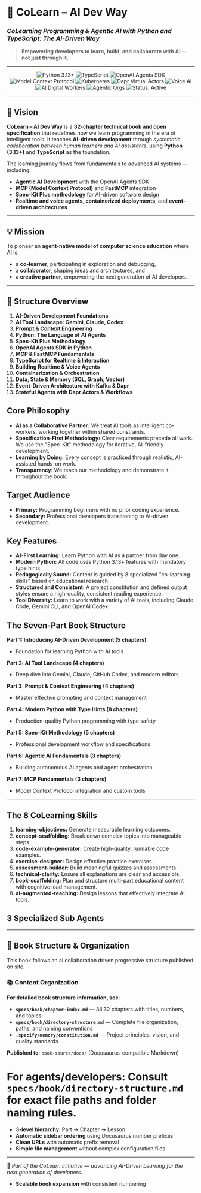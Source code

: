 # 🧠 CoLearn – AI Dev Way

### *CoLearning Programming & Agentic AI with Python and TypeScript: The AI-Driven Way*

> **Empowering developers to learn, build, and collaborate with AI — not just through it.**

---

<p align="center">
  <img src="https://img.shields.io/badge/Python-3.13%2B-blue?logo=python" alt="Python 3.13+">
  <img src="https://img.shields.io/badge/TypeScript-Latest-blue?logo=typescript" alt="TypeScript">
  <img src="https://img.shields.io/badge/OpenAI-Agents%20SDK-black?logo=openai" alt="OpenAI Agents SDK">
  <img src="https://img.shields.io/badge/MCP-FastMCP-orange" alt="Model Context Protocol">
  <img src="https://img.shields.io/badge/Kubernetes-Cloud%20Native-326ce5?logo=kubernetes" alt="Kubernetes">
  <img src="https://img.shields.io/badge/Dapr-Virtual%20Actors-512bd4?logo=dapr" alt="Dapr Virtual Actors">
  <img src="https://img.shields.io/badge/VoiceAI-Realtime%20Agents-ff69b4?logo=googleassistant" alt="Voice AI">
  <img src="https://img.shields.io/badge/AI%20Digital%20Workers-Agentic%20Automation-8a2be2?logo=robotframework" alt="AI Digital Workers">
  <img src="https://img.shields.io/badge/Agentic%20Orgs-MultiAgent%20Systems-228b22?logo=apachesuperset" alt="Agentic Orgs">
  <img src="https://img.shields.io/badge/Status-Active-success" alt="Status: Active">
</p>

---

## 🎯 Vision

**CoLearn – AI Dev Way** is a **32-chapter technical book and open specification** that redefines how we learn programming in the era of intelligent tools.
It teaches **AI-driven development** through *systematic collaboration between human learners and AI assistants*, using **Python (3.13+)** and **TypeScript** as the foundation.

The learning journey flows from fundamentals to advanced AI systems — including:

* **Agentic AI Development** with the OpenAI Agents SDK
* **MCP (Model Context Protocol)** and **FastMCP** integration
* **Spec-Kit Plus methodology** for AI-driven software design
* **Realtime and voice agents**, **containerized deployments**, and **event-driven architectures**

---

## 💡 Mission

To pioneer an **agent-native model of computer science education** where AI is:

* a **co-learner**, participating in exploration and debugging,
* a **collaborator**, shaping ideas and architectures, and
* a **creative partner**, empowering the next generation of AI developers.

---

## 📘 Structure Overview

1. **AI-Driven Development Foundations**
2. **AI Tool Landscape: Gemini, Claude, Codex**
3. **Prompt & Context Engineering**
4. **Python: The Language of AI Agents**
5. **Spec-Kit Plus Methodology**
6. **OpenAI Agents SDK in Python**
7. **MCP & FastMCP Fundamentals**
8. **TypeScript for Realtime & Interaction**
9. **Building Realtime & Voice Agents**
10. **Containerization & Orchestration**
11. **Data, State & Memory (SQL, Graph, Vector)**
12. **Event-Driven Architecture with Kafka & Dapr**
13. **Stateful Agents with Dapr Actors & Workflows**

## Core Philosophy

*   **AI as a Collaborative Partner:** We treat AI tools as intelligent co-workers, working together within shared constraints.
*   **Specification-First Methodology:** Clear requirements precede all work. We use the "Spec-Kit" methodology for iterative, AI-friendly development.
*   **Learning by Doing:** Every concept is practiced through realistic, AI-assisted hands-on work.
*   **Transparency:** We teach our methodology and demonstrate it throughout the book.

## Target Audience

*   **Primary:** Programming beginners with no prior coding experience.
*   **Secondary:** Professional developers transitioning to AI-driven development.

## Key Features

*   **AI-First Learning:** Learn Python with AI as a partner from day one.
*   **Modern Python:** All code uses Python 3.13+ features with mandatory type hints.
*   **Pedagogically Sound:** Content is guided by 8 specialized "co-learning skills" based on educational research.
*   **Structured and Consistent:** A project constitution and defined output styles ensure a high-quality, consistent reading experience.
*   **Tool Diversity:** Learn to work with a variety of AI tools, including Claude Code, Gemini CLI, and OpenAI Codex.

## The Seven-Part Book Structure

**Part 1: Introducing AI-Driven Development (5 chapters)**
- Foundation for learning Python with AI tools

**Part 2: AI Tool Landscape (4 chapters)**
- Deep dive into Gemini, Claude, GitHub Codex, and modern editors

**Part 3: Prompt & Context Engineering (4 chapters)**
- Master effective prompting and context management

**Part 4: Modern Python with Type Hints (8 chapters)**
- Production-quality Python programming with type safety

**Part 5: Spec-Kit Methodology (5 chapters)**
- Professional development workflow and specifications

**Part 6: Agentic AI Fundamentals (3 chapters)**
- Building autonomous AI agents and agent orchestration

**Part 7: MCP Fundamentals (3 chapters)**
- Model Context Protocol integration and custom tools

---

## The 8 CoLearning Skills

1.  **learning-objectives:** Generate measurable learning outcomes.
2.  **concept-scaffolding:** Break down complex topics into manageable steps.
3.  **code-example-generator:** Create high-quality, runnable code examples.
4.  **exercise-designer:** Design effective practice exercises.
5.  **assessment-builder:** Build meaningful quizzes and assessments.
6.  **technical-clarity:** Ensure all explanations are clear and accessible.
7.  **book-scaffolding:** Plan and structure multi-part educational content with cognitive load management.
8.  **ai-augmented-teaching:** Design lessons that effectively integrate AI tools.


## 3 Specialized Sub Agents

---

## 📘 Book Structure & Organization

This book follows an ai collaboration driven progressive structure published on site.

### 📚 Content Organization

**For detailed book structure information, see**:

- **`specs/book/chapter-index.md`** — All 32 chapters with titles, numbers, and topics
- **`specs/book/directory-structure.md`** — Complete file organization, paths, and naming conventions
- **`.specify/memory/constitution.md`** — Project principles, vision, and quality standards

**Published to**: `book-source/docs/` (Docusaurus-compatible Markdown)

**For agents/developers**: Consult `specs/book/directory-structure.md` for exact file paths and folder naming rules.
=======
- **3-level hierarchy**: Part → Chapter → Lesson
- **Automatic sidebar ordering** using Docusaurus number prefixes
- **Clean URLs** with automatic prefix removal
- **Simple file management** without complex configuration files

---
🧠 *Part of the CoLearn Initiative — advancing AI-Driven Learning for the next generation of developers.*
- **Scalable book expansion** with consistent numbering

